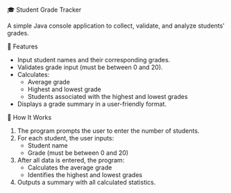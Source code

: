 🎓 Student Grade Tracker

A simple Java console application to collect, validate, and analyze students' grades.


🧠 Features

- Input student names and their corresponding grades.
- Validates grade input (must be between 0 and 20).
- Calculates:
  - Average grade
  - Highest and lowest grade
  - Students associated with the highest and lowest grades
- Displays a grade summary in a user-friendly format.

🚀 How It Works

1. The program prompts the user to enter the number of students.
2. For each student, the user inputs:
   - Student name
   - Grade (must be between 0 and 20)
3. After all data is entered, the program:
   - Calculates the average grade
   - Identifies the highest and lowest grades
4. Outputs a summary with all calculated statistics.


